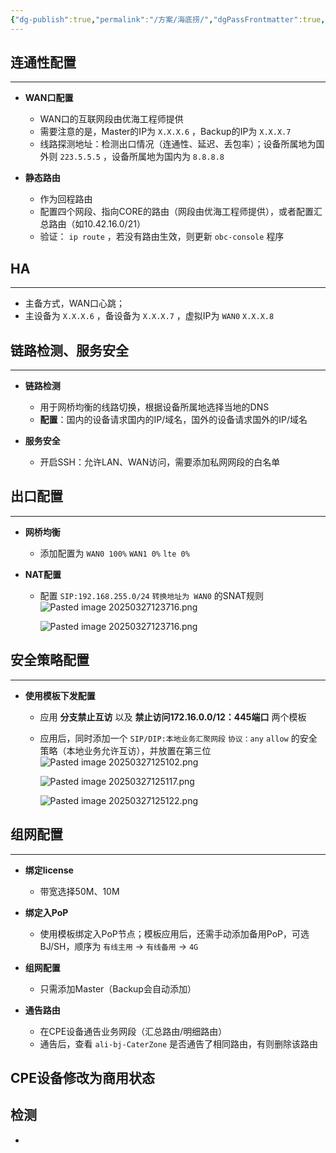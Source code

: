 ```yaml
---
{"dg-publish":true,"permalink":"/方案/海底捞/","dgPassFrontmatter":true,"created":"2025-03-25T10:25:51.521+08:00","updated":"2025-03-27T16:59:21.965+08:00"}
---
```



## 连通性配置
---
- **WAN口配置**
	- WAN口的互联网段由优海工程师提供
	- 需要注意的是，Master的IP为 `X.X.X.6` ，Backup的IP为 `X.X.X.7` 
	- 线路探测地址：检测出口情况（连通性、延迟、丢包率）；设备所属地为国外则 `223.5.5.5`  ，设备所属地为国内为 `8.8.8.8`
	  
- **静态路由**
	- 作为回程路由
	- 配置四个网段、指向CORE的路由（网段由优海工程师提供），或者配置汇总路由（如10.42.16.0/21）
	- 验证： `ip route` ，若没有路由生效，则更新 `obc-console` 程序


## HA
---
- 主备方式，WAN口心跳；
- 主设备为 `X.X.X.6` ，备设备为 `X.X.X.7` ，虚拟IP为 `WAN0`  `X.X.X.8` 



## 链路检测、服务安全
---
- **链路检测**
	- 用于网桥均衡的线路切换，根据设备所属地选择当地的DNS
	- **配置**：国内的设备请求国内的IP/域名，国外的设备请求国外的IP/域名
	  
- **服务安全**
	- 开启SSH：允许LAN、WAN访问，需要添加私网网段的白名单


## 出口配置
---
- **网桥均衡**
	- 添加配置为 `WAN0 100%` `WAN1 0%` `lte 0%`
	  
- **NAT配置**
	- 配置 `SIP:192.168.255.0/24` `转换地址为 WAN0` 的SNAT规则
	  ![Pasted image 20250327123716.png](/img/user/%E6%96%B9%E6%A1%88/attachments/Pasted%20image%2020250327123716.png)
	  
	  ![Pasted image 20250327123716.png](/img/user/%E6%96%B9%E6%A1%88/attachments/Pasted%20image%2020250327123716.png)




## 安全策略配置
---
- **使用模板下发配置**
	- 应用 **分支禁止互访** 以及 **禁止访问172.16.0.0/12：445端口** 两个模板
	- 应用后，同时添加一个 `SIP/DIP:本地业务汇聚网段` `协议：any` `allow` 的安全策略（本地业务允许互访），并放置在第三位
	  ![Pasted image 20250327125102.png](/img/user/%E6%96%B9%E6%A1%88/attachments/Pasted%20image%2020250327125102.png)
	  
	  ![Pasted image 20250327125117.png](/img/user/%E6%96%B9%E6%A1%88/attachments/Pasted%20image%2020250327125117.png)
	  
	  ![Pasted image 20250327125122.png](/img/user/%E6%96%B9%E6%A1%88/attachments/Pasted%20image%2020250327125122.png)
	  



## 组网配置
---

- **绑定license**
	- 带宽选择50M、10M
	  
- **绑定入PoP**
	- 使用模板绑定入PoP节点；模板应用后，还需手动添加备用PoP，可选BJ/SH，顺序为 `有线主用` -> `有线备用` -> `4G`
	  
- **组网配置**
	- 只需添加Master（Backup会自动添加）
	  
	  
- **通告路由**
	- 在CPE设备通告业务网段（汇总路由/明细路由）
	- 通告后，查看 `ali-bj-CaterZone` 是否通告了相同路由，有则删除该路由
	  

## CPE设备修改为商用状态


## 检测

- 